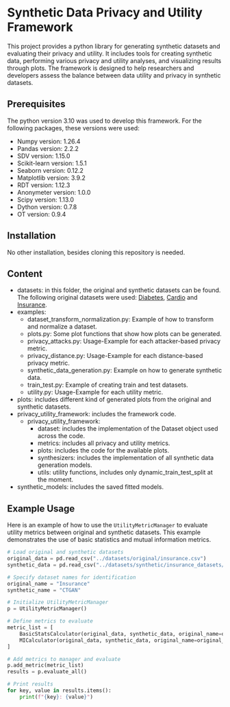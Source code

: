 # Synthetic Data Privacy and Utility Framework

This project provides a python library for generating synthetic datasets and evaluating their privacy and utility. It includes tools for creating synthetic data, performing various privacy and utility analyses, and visualizing results through plots. The framework is designed to help researchers and developers assess the balance between data utility and privacy in synthetic datasets.

## Prerequisites
The python version 3.10 was used to develop this framework.
For the following packages, these versions were used:
- Numpy version: 1.26.4
- Pandas version: 2.2.2
- SDV version: 1.15.0
- Scikit-learn version: 1.5.1
- Seaborn version: 0.12.2
- Matplotlib version: 3.9.2
- RDT version: 1.12.3
- Anonymeter version: 1.0.0
- Scipy version: 1.13.0
- Dython version: 0.7.8
- OT version: 0.9.4
## Installation
No other installation, besides cloning this repository is needed.

## Content

- datasets: in this folder, the original and synthetic datasets can be found. The following original datasets were used: [Diabetes](https://www.kaggle.com/datasets/akshaydattatraykhare/diabetes-dataset), [Cardio](https://www.kaggle.com/datasets/sulianova/cardiovascular-disease-dataset) and [Insurance](https://www.kaggle.com/datasets/mirichoi0218/insurance).
- examples:
  - dataset_transform_normalization.py: Example of how to transform and normalize a dataset.
  - plots.py: Some plot functions that show how plots can be generated.
  - privacy_attacks.py: Usage-Example for each attacker-based privacy metric.
  - privacy_distance.py: Usage-Example for each distance-based privacy metric.
  - synthetic_data_generation.py: Example on how to generate synthetic data.
  - train_test.py: Example of creating train and test datasets.
  - utility.py: Usage-Example for each utility metric.
- plots: includes different kind of generated plots from the original and synthetic datasets.
- privacy_utility_framework: includes the framework code.
  - privacy_utility_framework:
    - dataset: includes the implementation of the Dataset object used across the code.
    - metrics: includes all privacy and utility metrics.
    - plots: includes the code for the available plots.
    - synthesizers: includes the implementation of all synthetic data generation models.
    - utils: utility functions, includes only dynamic_train_test_split at the moment.
- synthetic_models: includes the saved fitted models.

## Example Usage
Here is an example of how to use the `UtilityMetricManager` to evaluate utility metrics between original and synthetic datasets. This example demonstrates the use of basic statistics and mutual information metrics.

```python
# Load original and synthetic datasets
original_data = pd.read_csv("../datasets/original/insurance.csv")
synthetic_data = pd.read_csv("../datasets/synthetic/insurance_datasets/ctgan_sample.csv")

# Specify dataset names for identification
original_name = "Insurance"
synthetic_name = "CTGAN"

# Initialize UtilityMetricManager
p = UtilityMetricManager()

# Define metrics to evaluate
metric_list = [
    BasicStatsCalculator(original_data, synthetic_data, original_name=original_name, synthetic_name=synthetic_name),
    MICalculator(original_data, synthetic_data, original_name=original_name, synthetic_name=synthetic_name),
]

# Add metrics to manager and evaluate
p.add_metric(metric_list)
results = p.evaluate_all()

# Print results
for key, value in results.items():
    print(f"{key}: {value}")
```
